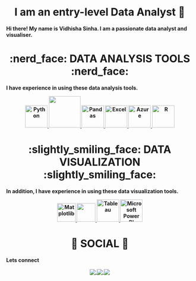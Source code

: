 <div align="center"> <h1 align="center"> I am an entry-level Data Analyst 👋 </h1> </div>
<b> Hi there! My name is Vidhisha Sinha. I am a passionate data analyst and visualiser.<b>

<p></p>
<div align="center"> <h1 align="center"> :nerd_face:	 DATA ANALYSIS TOOLS :nerd_face: </h1> </div>

<b>I have experience in using these data analysis tools.<b>

<p align="center">
<a href="https://www.w3schools.com/" onclick="window.open("https://www.w3schools.com/", "_self");"> <img src="https://github.com/yusufsjustit/yusufsjustit/assets/125282550/47d61395-144d-46aa-ae82-58b259cd9b70" alt="Python" height="60"/> </a>
<a href="#" target="_blank"> <img src="https://github.com/yusufsjustit/yusufsjustit/assets/125282550/e260c407-0449-4919-a8a7-d5f491bcf7ca" height="85"/> </a>
<a href="#" target="_blank"> <img src="https://upload.wikimedia.org/wikipedia/commons/thumb/e/ed/Pandas_logo.svg/2560px-Pandas_logo.svg.png" alt="Pandas" height="60"/> </a>
<a href="#" target="_blank"> <img src="https://github.com/yusufsjustit/yusufsjustit/assets/125282550/8bdbd13a-ffc3-46f3-b5dc-fff24e769f29" alt="Excel" height="60"/> </a>
<a href="#" target="_blank"> <img src="https://github.com/yusufsjustit/yusufsjustit/assets/125282550/3e9e0304-d3a8-4c0c-82cd-7ddab5b41647" alt="Azure" height="60"/> </a>
<a href="#" target="_blank"> <img src="https://github.com/yusufsjustit/yusufsjustit/assets/125282550/5b2f85e6-3aa3-46a4-8ddc-5532c6164aa3" alt="R" height="60"/> </a>

</p>


<div align="center"> <h1 align="center"> :slightly_smiling_face: DATA VISUALIZATION :slightly_smiling_face:	</h1> </div>

<b>In addition, I have experience in using these data visualization tools.<b>

<p align="center">
<a href="#" target="_blank"> <img src="https://matplotlib.org/stable/_static/logo2_compressed.svg" alt="Matplotlib" height="50"/> </a>
<a href="#" target="_blank"> <img src="https://seaborn.pydata.org/_static/logo-wide-lightbg.svg" height="50"/> </a>
<a href="#" target="_blank"> <img src="https://github.com/yusufsjustit/yusufsjustit/assets/125282550/9005adc8-3771-428e-84b5-dfb116ae45b9" alt="Tableau" height="60"/> </a>
<a href="#" target="_blank"> <img src="https://insightsoftware.com/wp-content/uploads/2018/03/blog-microsoft-power-bi-solid-color.jpg" alt="Microsoft Power BI" height="60"/> </a>
</p>

<div align="center"> <h1 align="center"> 👨 SOCIAL 👩 </h1> </div>
<b>Lets connect</b>
<p align="center">

<a href="https://www.linkedin.com/in/vidhisha-sinha-b0b2b146/">
  <img align="center" src="https://img.shields.io/badge/linkedin-%230077B5.svg?&style=for-the-badge&logo=linkedin&logoColor=white" />
</a>

<a href="https://public.tableau.com/app/profile/vidhisha.sinha">
  <img align="center" src="https://img.shields.io/badge/-Tableau-1e376b?style=for-the-badge&logo=tableau&logoColor=white"  />
</a>

<a href="mailto:vidhishasinha@gmail.com">  
  <img align="center" src="https://img.shields.io/badge/gmail-f1f2f6.svg?&style=for-the-badge&logo=gmail&logoColor=red"  />
</a>

</p>
